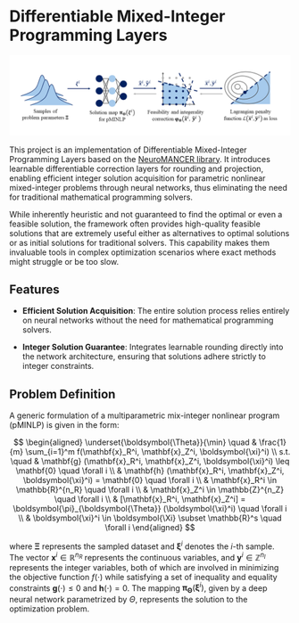 # Differentiable Mixed-Integer Programming Layers

![Framework](img/pipeline.png)

This project is an implementation of Differentiable Mixed-Integer Programming Layers based on the [NeuroMANCER library](https://github.com/pnnl/neuromancer). It introduces learnable differentiable correction layers for rounding and projection, enabling efficient integer solution acquisition for parametric nonlinear mixed-integer problems through neural networks, thus eliminating the need for traditional mathematical programming solvers.

While inherently heuristic and not guaranteed to find the optimal or even a feasible solution, the framework often provides high-quality feasible solutions that are extremely useful either as alternatives to optimal solutions or as initial solutions for traditional solvers. This capability makes them invaluable tools in complex optimization scenarios where exact methods might struggle or be too slow.

## Features

- **Efficient Solution Acquisition**: The entire solution process relies entirely on neural networks without the need for mathematical programming solvers.

- **Integer Solution Guarantee**: Integrates learnable rounding directly into the network architecture, ensuring that solutions adhere strictly to integer constraints.

## Problem Definition

A generic formulation of a multiparametric mix-integer nonlinear program (pMINLP) is given in the form:

$$
\begin{aligned}
  \underset{\boldsymbol{\Theta}}{\min} \quad & \frac{1}{m} \sum_{i=1}^m  f(\mathbf{x}_R^i, \mathbf{x}_Z^i, \boldsymbol{\xi}^i) \\
  s.t. \quad & \mathbf{g} (\mathbf{x}_R^i, \mathbf{x}_Z^i, \boldsymbol{\xi}^i) \leq \mathbf{0} \quad \forall i \\
  & \mathbf{h} (\mathbf{x}_R^i, \mathbf{x}_Z^i, \boldsymbol{\xi}^i) = \mathbf{0} \quad \forall i \\
  & \mathbf{x}_R^i \in \mathbb{R}^{n_R} \quad \forall i \\
  & \mathbf{x}_Z^i \in \mathbb{Z}^{n_Z} \quad \forall i \\
  & [\mathbf{x}_R^i, \mathbf{x}_Z^i] = \boldsymbol{\pi}_{\boldsymbol{\Theta}} (\boldsymbol{\xi}^i) \quad \forall i \\
  & \boldsymbol{\xi}^i \in \boldsymbol{\Xi} \subset \mathbb{R}^s \quad \forall i
\end{aligned}
$$

where $\boldsymbol{\Xi}$ represents the sampled dataset and $\boldsymbol{\xi}^i$ denotes the $i$-th sample. The vector $\mathbf{x}^i \in \mathbb{R}^{n_R}$ represents the continuous variables, and $\mathbf{y}^i \in \mathbb{Z}^{n_I}$ represents the integer variables, both of which are involved in minimizing the objective function $f(\cdot)$ while satisfying a set of inequality and equality constraints $\mathbf{g}(\cdot) \leq 0$ and $\mathbf{h}(\cdot) = 0$. The mapping $\boldsymbol{\pi}_{\boldsymbol{\Theta}}(\boldsymbol{\xi}^i)$, given by a deep neural network parametrized by $\Theta$, represents the solution to the optimization problem.


